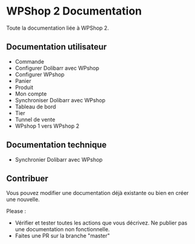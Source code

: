 # WPShop 2 Documentation

Toute la documentation liée à WPShop 2.

## Documentation utilisateur

* Commande
* Configurer Dolibarr avec WPshop
* Configurer WPshop
* Panier
* Produit
* Mon compte
* Synchroniser Dolibarr avec WPshop
* Tableau de bord
* Tier
* Tunnel de vente
* WPshop 1 vers WPshop 2

## Documentation technique

* Synchronier Dolibarr avec WPshop

## Contribuer

Vous pouvez modifier une documentation déjà existante ou bien en créer une nouvelle.

Please : 

* Vérifier et tester toutes les actions que vous décrivez. Ne publier pas une documentation non fonctionnelle.
* Faites une PR sur la branche "master"
